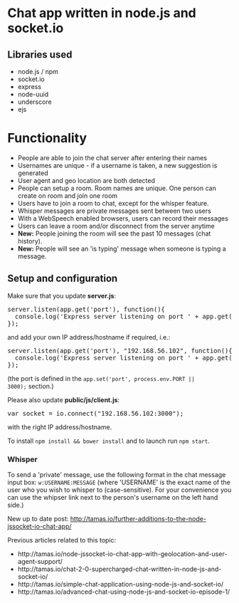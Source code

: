 # Chat app written in node.js and socket.io

## Libraries used
<ul>
  <li>node.js / npm</li>
  <li>socket.io</li>
  <li>express</li>
  <li>node-uuid</li>
  <li>underscore</li>
  <li>ejs</li>
</ul>

# Functionality
<ul>
  <li>People are able to join the chat server after entering their names</li>
  <li>Usernames are unique - if a username is taken, a new suggestion is generated</li>
  <li>User agent and geo location are both detected</li>
  <li>People can setup a room. Room names are unique. One person can create on room and join one room</li>
  <li>Users have to join a room to chat, except for the whisper feature.</li>
  <li>Whisper messages are private messages sent between two users</li>
  <li>With a WebSpeech enabled browsers, users can record their messages</li>
  <li>Users can leave a room and/or disconnect from the server anytime</li>
  <li><strong>New:</strong> People joining the room will see the past 10 messages (chat history).</li>
  <li><strong>New:</strong> People will see an 'is typing' message when someone is typing a message.</li>
</ul>

## Setup and configuration

Make sure that you update <strong>server.js</strong>:
<pre>server.listen(app.get('port'), function(){
  console.log('Express server listening on port ' + app.get('port'));
});</pre>
and add your own IP address/hostname if required, i.e.:
<pre>server.listen(app.get('port'), "192.168.56.102", function(){
  console.log('Express server listening on port ' + app.get('port'));
});</pre>

(the port is defined in the <code>app.set('port', process.env.PORT || 3000);</code> section.)

Please also update <strong>public/js/client.js</strong>:
<pre>var socket = io.connect("192.168.56.102:3000");</pre>
with the right IP address/hostname.

To install <code>npm install && bower install</code> and to launch run <code>npm start</code>.

### Whisper

To send a 'private' message, use the following format in the chat message input box:
<code>w:USERNAME:MESSAGE</code> (where 'USERNAME' is the exact name of the user who you wish to whisper to (case-sensitive). For your convenience you can use the whipser link next to the person's username on the left hand side.)

New up to date post: http://tamas.io/further-additions-to-the-node-jssocket-io-chat-app/

Previous articles related to this topic:
<ul>
  <li>http://tamas.io/node-jssocket-io-chat-app-with-geolocation-and-user-agent-support/</li>
  <li>http://tamas.io/chat-2-0-supercharged-chat-written-in-node-js-and-socket-io/</li>
  <li>http://tamas.io/simple-chat-application-using-node-js-and-socket-io/</li>
  <li>http://tamas.io/advanced-chat-using-node-js-and-socket-io-episode-1/</li>
</ul>
